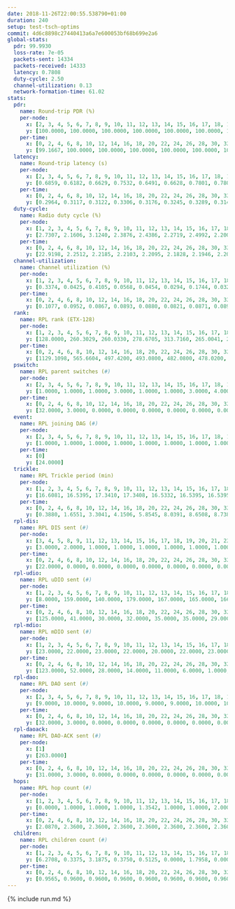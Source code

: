 ```yaml
---
date: 2018-11-26T22:00:55.538790+01:00
duration: 240
setup: test-tsch-optims
commit: 4d6c8898c27440413a6a7e600053bf68b699e2a6
global-stats:
  pdr: 99.9930
  loss-rate: 7e-05
  packets-sent: 14334
  packets-received: 14333
  latency: 0.7808
  duty-cycle: 2.50
  channel-utilization: 0.13
  network-formation-time: 61.02
stats:
  pdr:
    name: Round-trip PDR (%)
    per-node:
      x: [2, 3, 4, 5, 6, 7, 8, 9, 10, 11, 12, 13, 14, 15, 16, 17, 18, 19, 20, 21, 22, 23, 24, 25]
      y: [100.0000, 100.0000, 100.0000, 100.0000, 100.0000, 100.0000, 100.0000, 100.0000, 100.0000, 100.0000, 100.0000, 100.0000, 100.0000, 100.0000, 100.0000, 100.0000, 100.0000, 100.0000, 100.0000, 99.8227, 100.0000, 100.0000, 100.0000, 100.0000]
    per-time:
      x: [0, 2, 4, 6, 8, 10, 12, 14, 16, 18, 20, 22, 24, 26, 28, 30, 32, 34, 36, 38, 40, 42, 44, 46, 48, 50, 52, 54, 56, 58, 60, 62, 64, 66, 68, 70, 72, 74, 76, 78, 80, 82, 84, 86, 88, 90, 92, 94, 96, 98, 100, 102, 104, 106, 108, 110, 112, 114, 116, 118, 120, 122, 124, 126, 128, 130, 132, 134, 136, 138, 140, 142, 144, 146, 148, 150, 152, 154, 156, 158, 160, 162, 164, 166, 168, 170, 172, 174, 176, 178, 180, 182, 184, 186, 188, 190, 192, 194, 196, 198, 200, 202, 204, 206, 208, 210, 212, 214, 216, 218, 220, 222, 224, 226, 228, 230, 232, 234, 236, 238]
      y: [99.1667, 100.0000, 100.0000, 100.0000, 100.0000, 100.0000, 100.0000, 100.0000, 100.0000, 100.0000, 100.0000, 100.0000, 100.0000, 100.0000, 100.0000, 100.0000, 100.0000, 100.0000, 100.0000, 100.0000, 100.0000, 100.0000, 100.0000, 100.0000, 100.0000, 100.0000, 100.0000, 100.0000, 100.0000, 100.0000, 100.0000, 100.0000, 100.0000, 100.0000, 100.0000, 100.0000, 100.0000, 100.0000, 100.0000, 100.0000, 100.0000, 100.0000, 100.0000, 100.0000, 100.0000, 100.0000, 100.0000, 100.0000, 100.0000, 100.0000, 100.0000, 100.0000, 100.0000, 100.0000, 100.0000, 100.0000, 100.0000, 100.0000, 100.0000, 100.0000, 100.0000, 100.0000, 100.0000, 100.0000, 100.0000, 100.0000, 100.0000, 100.0000, 100.0000, 100.0000, 100.0000, 100.0000, 100.0000, 100.0000, 100.0000, 100.0000, 100.0000, 100.0000, 100.0000, 100.0000, 100.0000, 100.0000, 100.0000, 100.0000, 100.0000, 100.0000, 100.0000, 100.0000, 100.0000, 100.0000, 100.0000, 100.0000, 100.0000, 100.0000, 100.0000, 100.0000, 100.0000, 100.0000, 100.0000, 100.0000, 100.0000, 100.0000, 100.0000, 100.0000, 100.0000, 100.0000, 100.0000, 100.0000, 100.0000, 100.0000, 100.0000, 100.0000, 100.0000, 100.0000, 100.0000, 100.0000, 100.0000, 100.0000, 100.0000, 100.0000]
  latency:
    name: Round-trip latency (s)
    per-node:
      x: [2, 3, 4, 5, 6, 7, 8, 9, 10, 11, 12, 13, 14, 15, 16, 17, 18, 19, 20, 21, 22, 23, 24, 25]
      y: [0.6859, 0.6182, 0.6629, 0.7532, 0.6491, 0.6628, 0.7801, 0.7806, 0.7351, 0.7357, 0.7670, 0.7284, 0.8461, 0.7551, 0.8038, 0.7475, 0.7743, 0.7620, 0.9068, 0.8561, 0.8655, 0.9607, 0.9812, 0.9263]
    per-time:
      x: [0, 2, 4, 6, 8, 10, 12, 14, 16, 18, 20, 22, 24, 26, 28, 30, 32, 34, 36, 38, 40, 42, 44, 46, 48, 50, 52, 54, 56, 58, 60, 62, 64, 66, 68, 70, 72, 74, 76, 78, 80, 82, 84, 86, 88, 90, 92, 94, 96, 98, 100, 102, 104, 106, 108, 110, 112, 114, 116, 118, 120, 122, 124, 126, 128, 130, 132, 134, 136, 138, 140, 142, 144, 146, 148, 150, 152, 154, 156, 158, 160, 162, 164, 166, 168, 170, 172, 174, 176, 178, 180, 182, 184, 186, 188, 190, 192, 194, 196, 198, 200, 202, 204, 206, 208, 210, 212, 214, 216, 218, 220, 222, 224, 226, 228, 230, 232, 234, 236, 238]
      y: [0.2964, 0.3117, 0.3122, 0.3306, 0.3176, 0.3245, 0.3289, 0.3147, 0.3248, 0.3418, 0.3240, 0.3093, 0.3046, 0.2753, 0.3049, 0.2946, 0.3025, 0.2877, 0.2823, 0.2936, 0.2921, 0.2903, 0.3065, 0.3045, 0.2884, 0.2854, 0.3039, 0.3038, 0.3098, 0.3328, 0.3258, 0.3341, 0.3141, 0.3528, 0.3890, 0.3100, 0.3383, 0.3355, 0.3569, 0.3556, 0.3259, 0.3790, 0.3861, 0.3277, 0.3619, 0.3160, 0.3411, 0.4365, 0.5696, 0.6230, 0.3520, 0.3168, 0.3661, 0.6462, 0.9362, 0.7174, 0.5646, 0.4713, 0.3452, 0.6115, 1.2534, 1.1045, 0.8648, 0.6724, 0.5294, 0.6882, 1.2763, 1.2591, 1.2850, 1.0373, 0.8428, 0.7640, 1.2323, 1.2499, 1.2674, 1.2596, 1.2441, 0.9832, 1.2625, 1.2884, 1.2571, 1.2603, 1.2674, 1.2870, 1.2546, 1.2581, 1.2622, 1.2646, 1.2663, 1.2580, 1.2720, 1.2648, 1.2809, 1.2940, 1.2333, 1.2691, 1.2595, 1.2598, 1.3156, 1.3075, 1.2731, 1.2631, 1.2758, 1.2902, 1.2564, 1.3004, 1.2543, 1.2749, 1.2462, 1.2674, 1.2480, 1.2472, 1.2580, 1.2469, 1.2631, 1.2329, 1.2575, 1.2312, 1.2627, 1.2518]
  duty-cycle:
    name: Radio duty cycle (%)
    per-node:
      x: [1, 2, 3, 4, 5, 6, 7, 8, 9, 10, 11, 12, 13, 14, 15, 16, 17, 18, 19, 20, 21, 22, 23, 24, 25]
      y: [2.7307, 2.1606, 3.1240, 2.3876, 2.4386, 2.2719, 2.4992, 2.2007, 2.2254, 2.1466, 2.2078, 2.2722, 2.5061, 2.2952, 2.5319, 2.2495, 2.3794, 2.3819, 2.3215, 2.3270, 2.3476, 2.4313, 2.3207, 2.4115, 2.3961]
    per-time:
      x: [0, 2, 4, 6, 8, 10, 12, 14, 16, 18, 20, 22, 24, 26, 28, 30, 32, 34, 36, 38, 40, 42, 44, 46, 48, 50, 52, 54, 56, 58, 60, 62, 64, 66, 68, 70, 72, 74, 76, 78, 80, 82, 84, 86, 88, 90, 92, 94, 96, 98, 100, 102, 104, 106, 108, 110, 112, 114, 116, 118, 120, 122, 124, 126, 128, 130, 132, 134, 136, 138, 140, 142, 144, 146, 148, 150, 152, 154, 156, 158, 160, 162, 164, 166, 168, 170, 172, 174, 176, 178, 180, 182, 184, 186, 188, 190, 192, 194, 196, 198, 200, 202, 204, 206, 208, 210, 212, 214, 216, 218, 220, 222, 224, 226, 228, 230, 232, 234, 236, 238, 240]
      y: [22.9198, 2.2512, 2.2185, 2.2103, 2.2095, 2.1828, 2.1946, 2.2053, 2.2093, 2.6503, 2.3266, 2.3575, 2.3624, 2.1751, 2.2218, 2.1894, 2.1918, 2.1751, 2.1858, 2.1756, 2.1810, 2.1703, 2.1971, 2.2026, 2.2015, 2.1846, 2.1877, 2.2082, 2.2109, 2.2092, 2.1921, 2.1866, 3.2112, 2.9954, 3.0874, 3.0127, 2.1930, 2.1807, 2.1877, 2.1911, 2.1760, 2.1770, 2.1868, 2.1906, 2.1712, 2.1793, 2.1609, 2.1560, 2.1831, 2.1790, 2.1722, 2.1830, 2.1803, 2.1791, 2.1647, 2.1650, 2.1866, 2.1957, 2.1973, 2.1942, 2.1769, 2.1831, 2.1928, 2.1911, 2.1820, 2.1902, 2.1849, 2.1895, 2.1904, 2.1814, 2.1787, 2.1965, 2.1913, 2.1788, 2.1786, 2.2029, 2.2028, 2.2083, 2.2152, 2.2023, 2.2223, 2.1850, 2.2116, 2.2085, 2.1938, 2.1961, 2.1956, 2.2049, 2.2055, 2.1959, 2.1871, 2.1974, 2.2333, 2.1965, 2.2145, 2.1916, 2.1869, 2.2113, 2.1889, 2.1963, 2.1826, 2.1844, 2.1896, 2.1794, 2.1747, 2.1870, 2.1595, 2.1766, 2.1903, 2.1704, 2.1870, 2.1875, 2.1908, 2.1782, 2.1919, 2.1804, 2.1774, 2.1899, 2.1906, 2.1751, null]
  channel-utilization:
    name: Channel utilization (%)
    per-node:
      x: [1, 2, 3, 4, 5, 6, 7, 8, 9, 10, 11, 12, 13, 14, 15, 16, 17, 18, 19, 20, 21, 22, 23, 24, 25]
      y: [0.3374, 0.0425, 0.4105, 0.0568, 0.0454, 0.0294, 0.1744, 0.0324, 0.0330, 0.0700, 0.0563, 0.0553, 0.0984, 0.0317, 0.1767, 0.0320, 0.1041, 0.0806, 0.0442, 0.0507, 0.0571, 0.0417, 0.0407, 0.0306, 0.0321]
    per-time:
      x: [0, 2, 4, 6, 8, 10, 12, 14, 16, 18, 20, 22, 24, 26, 28, 30, 32, 34, 36, 38, 40, 42, 44, 46, 48, 50, 52, 54, 56, 58, 60, 62, 64, 66, 68, 70, 72, 74, 76, 78, 80, 82, 84, 86, 88, 90, 92, 94, 96, 98, 100, 102, 104, 106, 108, 110, 112, 114, 116, 118, 120, 122, 124, 126, 128, 130, 132, 134, 136, 138, 140, 142, 144, 146, 148, 150, 152, 154, 156, 158, 160, 162, 164, 166, 168, 170, 172, 174, 176, 178, 180, 182, 184, 186, 188, 190, 192, 194, 196, 198, 200, 202, 204, 206, 208, 210, 212, 214, 216, 218, 220, 222, 224, 226, 228, 230, 232, 234, 236, 238, 240]
      y: [0.1077, 0.0952, 0.0867, 0.0893, 0.0880, 0.0821, 0.0871, 0.0894, 0.0897, 0.2395, 0.0325, 0.0315, 0.0464, 0.0762, 0.0906, 0.0812, 0.0830, 0.0759, 0.0808, 0.0794, 0.0791, 0.0763, 0.0842, 0.0848, 0.0825, 0.0790, 0.0779, 0.0881, 0.0882, 0.0872, 0.0815, 0.0817, 0.4935, 0.3474, 0.3927, 0.3526, 0.0813, 0.0799, 0.0819, 0.0854, 0.0796, 0.0776, 0.0790, 0.0845, 0.0782, 0.0816, 0.0740, 0.0733, 0.0813, 0.0811, 0.0763, 0.0807, 0.0783, 0.0830, 0.0766, 0.0764, 0.0820, 0.0873, 0.0846, 0.0833, 0.0767, 0.0805, 0.0844, 0.0840, 0.0807, 0.0828, 0.0828, 0.0820, 0.0827, 0.0793, 0.0795, 0.0856, 0.0847, 0.0789, 0.0799, 0.0864, 0.0845, 0.0850, 0.0880, 0.0847, 0.0909, 0.0794, 0.0894, 0.0867, 0.0832, 0.0850, 0.0831, 0.0850, 0.0854, 0.0831, 0.0792, 0.0837, 0.0917, 0.0816, 0.0867, 0.0803, 0.0790, 0.0866, 0.0824, 0.0901, 0.0831, 0.0842, 0.0843, 0.0821, 0.0811, 0.0856, 0.0767, 0.0813, 0.0854, 0.0777, 0.0839, 0.0835, 0.0819, 0.0785, 0.0834, 0.0807, 0.0797, 0.0842, 0.0832, 0.0753, null]
  rank:
    name: RPL rank (ETX-128)
    per-node:
      x: [1, 2, 3, 4, 5, 6, 7, 8, 9, 10, 11, 12, 13, 14, 15, 16, 17, 18, 19, 20, 21, 22, 23, 24, 25]
      y: [128.0000, 260.3029, 260.0330, 278.6705, 313.7160, 265.0041, 278.8672, 435.3292, 532.8689, 390.1612, 458.1157, 403.9170, 413.6680, 580.2024, 450.4980, 569.1888, 422.4091, 575.1720, 591.1847, 635.3089, 641.8704, 650.3061, 754.6827, 761.2400, 746.5984]
    per-time:
      x: [0, 2, 4, 6, 8, 10, 12, 14, 16, 18, 20, 22, 24, 26, 28, 30, 32, 34, 36, 38, 40, 42, 44, 46, 48, 50, 52, 54, 56, 58, 60, 62, 64, 66, 68, 70, 72, 74, 76, 78, 80, 82, 84, 86, 88, 90, 92, 94, 96, 98, 100, 102, 104, 106, 108, 110, 112, 114, 116, 118, 120, 122, 124, 126, 128, 130, 132, 134, 136, 138, 140, 142, 144, 146, 148, 150, 152, 154, 156, 158, 160, 162, 164, 166, 168, 170, 172, 174, 176, 178, 180, 182, 184, 186, 188, 190, 192, 194, 196, 198, 200, 202, 204, 206, 208, 210, 212, 214, 216, 218, 220, 222, 224, 226, 228, 230, 232, 234, 236, 238, 240]
      y: [1129.1098, 565.6604, 497.4200, 493.0800, 482.0800, 478.0200, 489.0400, 498.5200, 488.8000, 492.4400, 307.4554, 304.9710, 296.6844, 500.1765, 490.9200, 487.3800, 489.5000, 485.7400, 482.6800, 488.2885, 471.9000, 467.5200, 463.9000, 475.3922, 465.5800, 460.6000, 451.7800, 451.6400, 465.1373, 461.5882, 460.5962, 449.4000, 447.9800, 276.6812, 279.3938, 281.7792, 468.9400, 471.3529, 472.4118, 466.0182, 448.9200, 448.6600, 432.0392, 453.2745, 457.2600, 457.8235, 453.5600, 452.4200, 453.8627, 463.5000, 441.0200, 440.0400, 436.4200, 448.2745, 448.0800, 444.7692, 444.8824, 450.0392, 449.6346, 453.3600, 456.2800, 448.6200, 449.2400, 462.4808, 454.4706, 457.6200, 452.6600, 461.0800, 459.1000, 457.5400, 458.5294, 464.8400, 480.3137, 470.5000, 464.2200, 479.4808, 475.3846, 469.1000, 470.9412, 464.9600, 468.2642, 459.0385, 471.7059, 472.4200, 467.6078, 469.6200, 453.8654, 449.9200, 457.1698, 450.3200, 448.3200, 455.6800, 480.1200, 483.5490, 475.7400, 475.4902, 471.1373, 472.1176, 470.5385, 470.5882, 467.8302, 457.3725, 451.9800, 454.1400, 459.9600, 457.1000, 453.0600, 451.3462, 452.1765, 444.1569, 445.3600, 445.5098, 440.2200, 433.6000, 438.8800, 446.4000, 453.8000, 463.0926, 454.2200, 447.0000, null]
  pswitch:
    name: RPL parent switches (#)
    per-node:
      x: [2, 3, 4, 5, 6, 7, 8, 9, 10, 11, 12, 13, 14, 15, 16, 17, 18, 19, 20, 21, 22, 23, 24, 25]
      y: [1.0000, 1.0000, 1.0000, 3.0000, 1.0000, 1.0000, 3.0000, 4.0000, 2.0000, 2.0000, 1.0000, 4.0000, 7.0000, 5.0000, 9.0000, 2.0000, 10.0000, 9.0000, 6.0000, 7.0000, 5.0000, 9.0000, 10.0000, 9.0000]
    per-time:
      x: [0, 2, 4, 6, 8, 10, 12, 14, 16, 18, 20, 22, 24, 26, 28, 30, 32, 34, 36, 38, 40, 42, 44, 46, 48, 50, 52, 54, 56, 58, 60, 62, 64, 66, 68, 70, 72, 74, 76, 78, 80, 82, 84, 86, 88, 90, 92, 94, 96, 98, 100, 102, 104, 106, 108, 110, 112, 114, 116, 118, 120, 122, 124, 126, 128, 130, 132, 134, 136, 138, 140, 142, 144, 146, 148, 150, 152, 154, 156, 158, 160, 162, 164, 166, 168, 170, 172, 174, 176, 178, 180, 182, 184, 186, 188, 190, 192, 194, 196, 198, 200, 202, 204, 206, 208, 210, 212, 214, 216, 218, 220, 222, 224, 226, 228, 230, 232, 234, 236, 238]
      y: [32.0000, 3.0000, 0.0000, 0.0000, 0.0000, 0.0000, 0.0000, 0.0000, 0.0000, 0.0000, 0.0000, 1.0000, 1.0000, 1.0000, 0.0000, 0.0000, 0.0000, 0.0000, 0.0000, 2.0000, 0.0000, 0.0000, 0.0000, 1.0000, 0.0000, 0.0000, 0.0000, 0.0000, 1.0000, 1.0000, 2.0000, 0.0000, 0.0000, 0.0000, 0.0000, 2.0000, 0.0000, 1.0000, 1.0000, 5.0000, 0.0000, 0.0000, 1.0000, 1.0000, 0.0000, 1.0000, 0.0000, 0.0000, 1.0000, 2.0000, 0.0000, 0.0000, 0.0000, 1.0000, 0.0000, 2.0000, 1.0000, 1.0000, 2.0000, 0.0000, 0.0000, 0.0000, 0.0000, 2.0000, 1.0000, 0.0000, 0.0000, 0.0000, 0.0000, 0.0000, 1.0000, 0.0000, 1.0000, 2.0000, 0.0000, 2.0000, 2.0000, 0.0000, 1.0000, 0.0000, 3.0000, 2.0000, 1.0000, 0.0000, 1.0000, 0.0000, 2.0000, 0.0000, 3.0000, 0.0000, 0.0000, 0.0000, 0.0000, 1.0000, 0.0000, 1.0000, 1.0000, 1.0000, 2.0000, 1.0000, 3.0000, 1.0000, 0.0000, 0.0000, 0.0000, 0.0000, 0.0000, 2.0000, 1.0000, 1.0000, 0.0000, 1.0000, 0.0000, 0.0000, 0.0000, 0.0000, 0.0000, 4.0000, 0.0000, 1.0000]
  event:
    name: RPL joining DAG (#)
    per-node:
      x: [2, 3, 4, 5, 6, 7, 8, 9, 10, 11, 12, 13, 14, 15, 16, 17, 18, 19, 20, 21, 22, 23, 24, 25]
      y: [1.0000, 1.0000, 1.0000, 1.0000, 1.0000, 1.0000, 1.0000, 1.0000, 1.0000, 1.0000, 1.0000, 1.0000, 1.0000, 1.0000, 1.0000, 1.0000, 1.0000, 1.0000, 1.0000, 1.0000, 1.0000, 1.0000, 1.0000, 1.0000]
    per-time:
      x: [0]
      y: [24.0000]
  trickle:
    name: RPL Trickle period (min)
    per-node:
      x: [1, 2, 3, 4, 5, 6, 7, 8, 9, 10, 11, 12, 13, 14, 15, 16, 17, 18, 19, 20, 21, 22, 23, 24, 25]
      y: [16.6081, 16.5395, 17.3410, 17.3408, 16.5332, 16.5395, 16.5395, 16.5472, 16.5421, 16.5434, 16.5434, 16.5395, 16.5421, 16.5534, 16.5459, 16.4904, 16.5344, 16.1724, 16.4218, 16.3413, 16.4257, 16.3436, 16.3618, 16.2873, 16.2826]
    per-time:
      x: [0, 2, 4, 6, 8, 10, 12, 14, 16, 18, 20, 22, 24, 26, 28, 30, 32, 34, 36, 38, 40, 42, 44, 46, 48, 50, 52, 54, 56, 58, 60, 62, 64, 66, 68, 70, 72, 74, 76, 78, 80, 82, 84, 86, 88, 90, 92, 94, 96, 98, 100, 102, 104, 106, 108, 110, 112, 114, 116, 118, 120, 122, 124, 126, 128, 130, 132, 134, 136, 138, 140, 142, 144, 146, 148, 150, 152, 154, 156, 158, 160, 162, 164, 166, 168, 170, 172, 174, 176, 178, 180, 182, 184, 186, 188, 190, 192, 194, 196, 198, 200, 202, 204, 206, 208, 210, 212, 214, 216, 218, 220, 222, 224, 226, 228, 230, 232, 234, 236, 238, 240]
      y: [0.3880, 1.6551, 3.3041, 4.1506, 5.8545, 8.0391, 8.6508, 8.7381, 8.7381, 14.8548, 17.4438, 17.4763, 17.4763, 17.4763, 17.4763, 17.4763, 17.4763, 17.4763, 17.4763, 17.4763, 17.4763, 17.4763, 17.4763, 17.4763, 17.4763, 17.4763, 17.4763, 17.4763, 17.4763, 17.4763, 17.4763, 17.4763, 17.4763, 17.4763, 17.4763, 17.4763, 17.4763, 17.4763, 17.4763, 17.4763, 17.4763, 17.4763, 17.4763, 17.4763, 17.4763, 17.4763, 17.4763, 17.4763, 17.4763, 17.4763, 17.4763, 17.4763, 17.4763, 17.4763, 17.4763, 17.4763, 17.4763, 17.4763, 17.4763, 17.4763, 17.4763, 17.4763, 17.4763, 17.4763, 17.4763, 17.4763, 17.4763, 17.4763, 17.4763, 17.4763, 17.4763, 17.4763, 17.4763, 17.4763, 17.4763, 17.4763, 17.4763, 17.4763, 17.4763, 17.4763, 17.4763, 17.4763, 17.4763, 17.4763, 17.4763, 17.4763, 17.4763, 17.4763, 17.4763, 17.4763, 17.4763, 17.4763, 17.4763, 17.4763, 17.4763, 17.4763, 17.4763, 17.4763, 17.4763, 17.4763, 17.4763, 17.4763, 17.4763, 17.4763, 17.4763, 17.4763, 17.4763, 17.4763, 17.4763, 17.4763, 17.4763, 17.4763, 17.4763, 17.4763, 17.4763, 17.4763, 17.4763, 17.4763, 17.4763, 17.4763, null]
  rpl-dis:
    name: RPL DIS sent (#)
    per-node:
      x: [3, 4, 5, 8, 9, 11, 12, 13, 14, 15, 16, 17, 18, 19, 20, 21, 22, 23, 24, 25]
      y: [3.0000, 2.0000, 1.0000, 1.0000, 1.0000, 1.0000, 1.0000, 1.0000, 1.0000, 1.0000, 1.0000, 1.0000, 1.0000, 1.0000, 1.0000, 1.0000, 2.0000, 2.0000, 2.0000, 2.0000]
    per-time:
      x: [0, 2, 4, 6, 8, 10, 12, 14, 16, 18, 20, 22, 24, 26, 28, 30, 32, 34, 36, 38, 40, 42, 44, 46, 48, 50, 52, 54, 56, 58, 60, 62, 64, 66, 68, 70]
      y: [22.0000, 0.0000, 0.0000, 0.0000, 0.0000, 0.0000, 0.0000, 0.0000, 0.0000, 0.0000, 0.0000, 1.0000, 1.0000, 0.0000, 0.0000, 0.0000, 0.0000, 0.0000, 0.0000, 0.0000, 0.0000, 0.0000, 0.0000, 0.0000, 0.0000, 0.0000, 0.0000, 0.0000, 0.0000, 0.0000, 0.0000, 0.0000, 0.0000, 0.0000, 2.0000, 1.0000]
  rpl-udio:
    name: RPL uDIO sent (#)
    per-node:
      x: [1, 2, 3, 4, 5, 6, 7, 8, 9, 10, 11, 12, 13, 14, 15, 16, 17, 18, 19, 20, 21, 22, 23, 24, 25]
      y: [8.0000, 159.0000, 140.0000, 179.0000, 167.0000, 165.0000, 166.0000, 168.0000, 168.0000, 167.0000, 169.0000, 161.0000, 173.0000, 169.0000, 148.0000, 169.0000, 162.0000, 160.0000, 166.0000, 176.0000, 170.0000, 165.0000, 170.0000, 166.0000, 171.0000]
    per-time:
      x: [0, 2, 4, 6, 8, 10, 12, 14, 16, 18, 20, 22, 24, 26, 28, 30, 32, 34, 36, 38, 40, 42, 44, 46, 48, 50, 52, 54, 56, 58, 60, 62, 64, 66, 68, 70, 72, 74, 76, 78, 80, 82, 84, 86, 88, 90, 92, 94, 96, 98, 100, 102, 104, 106, 108, 110, 112, 114, 116, 118, 120, 122, 124, 126, 128, 130, 132, 134, 136, 138, 140, 142, 144, 146, 148, 150, 152, 154, 156, 158, 160, 162, 164, 166, 168, 170, 172, 174, 176, 178, 180, 182, 184, 186, 188, 190, 192, 194, 196, 198, 200, 202, 204, 206, 208, 210, 212, 214, 216, 218, 220, 222, 224, 226, 228, 230, 232, 234, 236, 238, 240]
      y: [125.0000, 41.0000, 30.0000, 32.0000, 35.0000, 35.0000, 29.0000, 30.0000, 36.0000, 31.0000, 44.0000, 33.0000, 30.0000, 28.0000, 37.0000, 32.0000, 35.0000, 33.0000, 33.0000, 28.0000, 32.0000, 29.0000, 32.0000, 35.0000, 31.0000, 30.0000, 30.0000, 31.0000, 29.0000, 30.0000, 36.0000, 36.0000, 33.0000, 42.0000, 30.0000, 41.0000, 31.0000, 33.0000, 33.0000, 34.0000, 31.0000, 38.0000, 29.0000, 27.0000, 32.0000, 34.0000, 31.0000, 29.0000, 33.0000, 34.0000, 31.0000, 35.0000, 31.0000, 31.0000, 32.0000, 29.0000, 31.0000, 30.0000, 36.0000, 30.0000, 33.0000, 33.0000, 31.0000, 32.0000, 31.0000, 27.0000, 31.0000, 34.0000, 27.0000, 38.0000, 30.0000, 38.0000, 33.0000, 36.0000, 32.0000, 34.0000, 31.0000, 34.0000, 34.0000, 32.0000, 31.0000, 34.0000, 39.0000, 36.0000, 28.0000, 27.0000, 31.0000, 36.0000, 29.0000, 32.0000, 30.0000, 36.0000, 38.0000, 30.0000, 32.0000, 32.0000, 30.0000, 32.0000, 36.0000, 32.0000, 32.0000, 31.0000, 35.0000, 29.0000, 30.0000, 33.0000, 31.0000, 33.0000, 30.0000, 37.0000, 23.0000, 33.0000, 28.0000, 28.0000, 38.0000, 28.0000, 35.0000, 32.0000, 31.0000, 34.0000, 0.0000]
  rpl-mdio:
    name: RPL mDIO sent (#)
    per-node:
      x: [1, 2, 3, 4, 5, 6, 7, 8, 9, 10, 11, 12, 13, 14, 15, 16, 17, 18, 19, 20, 21, 22, 23, 24, 25]
      y: [23.0000, 22.0000, 23.0000, 22.0000, 20.0000, 22.0000, 23.0000, 20.0000, 20.0000, 22.0000, 20.0000, 21.0000, 21.0000, 20.0000, 21.0000, 22.0000, 21.0000, 27.0000, 25.0000, 25.0000, 26.0000, 26.0000, 24.0000, 26.0000, 26.0000]
    per-time:
      x: [0, 2, 4, 6, 8, 10, 12, 14, 16, 18, 20, 22, 24, 26, 28, 30, 32, 34, 36, 38, 40, 42, 44, 46, 48, 50, 52, 54, 56, 58, 60, 62, 64, 66, 68, 70, 72, 74, 76, 78, 80, 82, 84, 86, 88, 90, 92, 94, 96, 98, 100, 102, 104, 106, 108, 110, 112, 114, 116, 118, 120, 122, 124, 126, 128, 130, 132, 134, 136, 138, 140, 142, 144, 146, 148, 150, 152, 154, 156, 158, 160, 162, 164, 166, 168, 170, 172, 174, 176, 178, 180, 182, 184, 186, 188, 190, 192, 194, 196, 198, 200, 202, 204, 206, 208, 210, 212, 214, 216, 218, 220, 222, 224, 226, 228, 230, 232, 234, 236, 238]
      y: [123.0000, 52.0000, 28.0000, 14.0000, 11.0000, 6.0000, 1.0000, 10.0000, 10.0000, 3.0000, 2.0000, 0.0000, 0.0000, 2.0000, 8.0000, 3.0000, 4.0000, 6.0000, 1.0000, 0.0000, 1.0000, 0.0000, 3.0000, 4.0000, 7.0000, 5.0000, 4.0000, 2.0000, 0.0000, 0.0000, 1.0000, 2.0000, 7.0000, 6.0000, 6.0000, 2.0000, 1.0000, 0.0000, 0.0000, 2.0000, 3.0000, 8.0000, 8.0000, 1.0000, 2.0000, 1.0000, 1.0000, 0.0000, 3.0000, 2.0000, 8.0000, 6.0000, 4.0000, 1.0000, 0.0000, 0.0000, 1.0000, 3.0000, 9.0000, 5.0000, 4.0000, 2.0000, 1.0000, 0.0000, 0.0000, 1.0000, 4.0000, 3.0000, 5.0000, 8.0000, 2.0000, 1.0000, 0.0000, 2.0000, 1.0000, 5.0000, 5.0000, 9.0000, 4.0000, 0.0000, 0.0000, 0.0000, 1.0000, 3.0000, 3.0000, 3.0000, 6.0000, 6.0000, 3.0000, 0.0000, 0.0000, 0.0000, 3.0000, 10.0000, 4.0000, 5.0000, 2.0000, 0.0000, 1.0000, 0.0000, 1.0000, 5.0000, 9.0000, 4.0000, 4.0000, 2.0000, 0.0000, 0.0000, 0.0000, 2.0000, 5.0000, 1.0000, 9.0000, 6.0000, 2.0000, 0.0000, 0.0000, 0.0000, 2.0000, 6.0000]
  rpl-dao:
    name: RPL DAO sent (#)
    per-node:
      x: [2, 3, 4, 5, 6, 7, 8, 9, 10, 11, 12, 13, 14, 15, 16, 17, 18, 19, 20, 21, 22, 23, 24, 25]
      y: [9.0000, 10.0000, 9.0000, 10.0000, 9.0000, 9.0000, 10.0000, 10.0000, 10.0000, 9.0000, 9.0000, 10.0000, 11.0000, 11.0000, 13.0000, 9.0000, 15.0000, 14.0000, 12.0000, 11.0000, 12.0000, 14.0000, 14.0000, 15.0000]
    per-time:
      x: [0, 2, 4, 6, 8, 10, 12, 14, 16, 18, 20, 22, 24, 26, 28, 30, 32, 34, 36, 38, 40, 42, 44, 46, 48, 50, 52, 54, 56, 58, 60, 62, 64, 66, 68, 70, 72, 74, 76, 78, 80, 82, 84, 86, 88, 90, 92, 94, 96, 98, 100, 102, 104, 106, 108, 110, 112, 114, 116, 118, 120, 122, 124, 126, 128, 130, 132, 134, 136, 138, 140, 142, 144, 146, 148, 150, 152, 154, 156, 158, 160, 162, 164, 166, 168, 170, 172, 174, 176, 178, 180, 182, 184, 186, 188, 190, 192, 194, 196, 198, 200, 202, 204, 206, 208, 210, 212, 214, 216, 218, 220, 222, 224, 226, 228, 230, 232, 234, 236, 238]
      y: [32.0000, 3.0000, 0.0000, 0.0000, 0.0000, 0.0000, 0.0000, 0.0000, 0.0000, 1.0000, 0.0000, 1.0000, 1.0000, 1.0000, 20.0000, 0.0000, 0.0000, 0.0000, 0.0000, 2.0000, 0.0000, 0.0000, 0.0000, 1.0000, 1.0000, 1.0000, 1.0000, 1.0000, 17.0000, 2.0000, 1.0000, 0.0000, 1.0000, 0.0000, 1.0000, 2.0000, 0.0000, 1.0000, 2.0000, 6.0000, 1.0000, 1.0000, 7.0000, 3.0000, 1.0000, 1.0000, 0.0000, 1.0000, 2.0000, 2.0000, 1.0000, 0.0000, 1.0000, 7.0000, 1.0000, 2.0000, 3.0000, 7.0000, 2.0000, 1.0000, 0.0000, 1.0000, 1.0000, 3.0000, 2.0000, 0.0000, 0.0000, 2.0000, 2.0000, 1.0000, 4.0000, 8.0000, 2.0000, 3.0000, 0.0000, 2.0000, 3.0000, 2.0000, 2.0000, 0.0000, 3.0000, 3.0000, 3.0000, 0.0000, 1.0000, 6.0000, 1.0000, 4.0000, 3.0000, 1.0000, 1.0000, 0.0000, 0.0000, 2.0000, 2.0000, 1.0000, 4.0000, 1.0000, 2.0000, 5.0000, 5.0000, 2.0000, 2.0000, 1.0000, 1.0000, 0.0000, 0.0000, 3.0000, 1.0000, 3.0000, 2.0000, 3.0000, 1.0000, 2.0000, 5.0000, 1.0000, 2.0000, 4.0000, 2.0000, 1.0000]
  rpl-daoack:
    name: RPL DAO-ACK sent (#)
    per-node:
      x: [1]
      y: [263.0000]
    per-time:
      x: [0, 2, 4, 6, 8, 10, 12, 14, 16, 18, 20, 22, 24, 26, 28, 30, 32, 34, 36, 38, 40, 42, 44, 46, 48, 50, 52, 54, 56, 58, 60, 62, 64, 66, 68, 70, 72, 74, 76, 78, 80, 82, 84, 86, 88, 90, 92, 94, 96, 98, 100, 102, 104, 106, 108, 110, 112, 114, 116, 118, 120, 122, 124, 126, 128, 130, 132, 134, 136, 138, 140, 142, 144, 146, 148, 150, 152, 154, 156, 158, 160, 162, 164, 166, 168, 170, 172, 174, 176, 178, 180, 182, 184, 186, 188, 190, 192, 194, 196, 198, 200, 202, 204, 206, 208, 210, 212, 214, 216, 218, 220, 222, 224, 226, 228, 230, 232, 234, 236, 238]
      y: [31.0000, 3.0000, 0.0000, 0.0000, 0.0000, 0.0000, 0.0000, 0.0000, 0.0000, 1.0000, 0.0000, 1.0000, 1.0000, 1.0000, 20.0000, 0.0000, 0.0000, 0.0000, 0.0000, 2.0000, 0.0000, 0.0000, 0.0000, 1.0000, 1.0000, 1.0000, 1.0000, 1.0000, 17.0000, 2.0000, 1.0000, 0.0000, 1.0000, 0.0000, 1.0000, 2.0000, 0.0000, 1.0000, 2.0000, 6.0000, 1.0000, 1.0000, 7.0000, 3.0000, 1.0000, 1.0000, 0.0000, 1.0000, 2.0000, 2.0000, 1.0000, 0.0000, 1.0000, 7.0000, 1.0000, 2.0000, 3.0000, 7.0000, 2.0000, 1.0000, 0.0000, 1.0000, 1.0000, 3.0000, 2.0000, 0.0000, 0.0000, 2.0000, 2.0000, 1.0000, 4.0000, 7.0000, 2.0000, 3.0000, 0.0000, 2.0000, 3.0000, 2.0000, 2.0000, 0.0000, 3.0000, 3.0000, 3.0000, 0.0000, 1.0000, 6.0000, 1.0000, 4.0000, 3.0000, 1.0000, 1.0000, 0.0000, 0.0000, 2.0000, 2.0000, 1.0000, 4.0000, 1.0000, 2.0000, 5.0000, 5.0000, 2.0000, 2.0000, 1.0000, 1.0000, 0.0000, 0.0000, 3.0000, 1.0000, 3.0000, 2.0000, 3.0000, 1.0000, 2.0000, 5.0000, 1.0000, 2.0000, 4.0000, 2.0000, 1.0000]
  hops:
    name: RPL hop count (#)
    per-node:
      x: [1, 2, 3, 4, 5, 6, 7, 8, 9, 10, 11, 12, 13, 14, 15, 16, 17, 18, 19, 20, 21, 22, 23, 24, 25]
      y: [0.0000, 1.0000, 1.0000, 1.0000, 1.3542, 1.0000, 1.0000, 2.0000, 2.5958, 1.3750, 2.0000, 2.0000, 2.0000, 3.0000, 2.1542, 3.0125, 2.0000, 3.0000, 3.0292, 3.1667, 3.2708, 3.3180, 4.0293, 4.1339, 4.0962]
    per-time:
      x: [0, 2, 4, 6, 8, 10, 12, 14, 16, 18, 20, 22, 24, 26, 28, 30, 32, 34, 36, 38, 40, 42, 44, 46, 48, 50, 52, 54, 56, 58, 60, 62, 64, 66, 68, 70, 72, 74, 76, 78, 80, 82, 84, 86, 88, 90, 92, 94, 96, 98, 100, 102, 104, 106, 108, 110, 112, 114, 116, 118, 120, 122, 124, 126, 128, 130, 132, 134, 136, 138, 140, 142, 144, 146, 148, 150, 152, 154, 156, 158, 160, 162, 164, 166, 168, 170, 172, 174, 176, 178, 180, 182, 184, 186, 188, 190, 192, 194, 196, 198, 200, 202, 204, 206, 208, 210, 212, 214, 216, 218, 220, 222, 224, 226, 228, 230, 232, 234, 236, 238]
      y: [2.0870, 2.3600, 2.3600, 2.3600, 2.3600, 2.3600, 2.3600, 2.3600, 2.3600, 2.3600, 2.3600, 2.3400, 2.3000, 2.2600, 2.2400, 2.2400, 2.2400, 2.2400, 2.2400, 2.2400, 2.2000, 2.2000, 2.2000, 2.2000, 2.2000, 2.2000, 2.2000, 2.2000, 2.2000, 2.2000, 2.2200, 2.2400, 2.2400, 2.2400, 2.2400, 2.2400, 2.2400, 2.2400, 2.2400, 2.2200, 2.2000, 2.2000, 2.1800, 2.1600, 2.1600, 2.1600, 2.1600, 2.1600, 2.1800, 2.2000, 2.2000, 2.2000, 2.2000, 2.2000, 2.2000, 2.2000, 2.2000, 2.2000, 2.2000, 2.2000, 2.2000, 2.2000, 2.2000, 2.2200, 2.2400, 2.2400, 2.2400, 2.2400, 2.2400, 2.2400, 2.2400, 2.2400, 2.2400, 2.2000, 2.2000, 2.2400, 2.2400, 2.4800, 2.4600, 2.4400, 2.4000, 2.3600, 2.3600, 2.3600, 2.3600, 2.3600, 2.3600, 2.3600, 2.3600, 2.3600, 2.3600, 2.3600, 2.3600, 2.3600, 2.3600, 2.3200, 2.2800, 2.3000, 2.3200, 2.3200, 2.3000, 2.2400, 2.2400, 2.2400, 2.2400, 2.2400, 2.2400, 2.2400, 2.2400, 2.2400, 2.2400, 2.2400, 2.2400, 2.2400, 2.2400, 2.2400, 2.2400, 2.2400, 2.2400, 2.2400]
  children:
    name: RPL children count (#)
    per-node:
      x: [1, 2, 3, 4, 5, 6, 7, 8, 9, 10, 11, 12, 13, 14, 15, 16, 17, 18, 19, 20, 21, 22, 23, 24, 25]
      y: [6.2708, 0.3375, 3.1875, 0.3750, 0.5125, 0.0000, 1.7958, 0.0000, 0.0000, 1.0833, 0.8417, 0.7625, 1.0458, 0.0000, 2.8958, 0.0292, 1.2208, 1.5417, 0.3917, 0.4875, 0.6333, 0.3724, 0.2008, 0.0000, 0.0000]
    per-time:
      x: [0, 2, 4, 6, 8, 10, 12, 14, 16, 18, 20, 22, 24, 26, 28, 30, 32, 34, 36, 38, 40, 42, 44, 46, 48, 50, 52, 54, 56, 58, 60, 62, 64, 66, 68, 70, 72, 74, 76, 78, 80, 82, 84, 86, 88, 90, 92, 94, 96, 98, 100, 102, 104, 106, 108, 110, 112, 114, 116, 118, 120, 122, 124, 126, 128, 130, 132, 134, 136, 138, 140, 142, 144, 146, 148, 150, 152, 154, 156, 158, 160, 162, 164, 166, 168, 170, 172, 174, 176, 178, 180, 182, 184, 186, 188, 190, 192, 194, 196, 198, 200, 202, 204, 206, 208, 210, 212, 214, 216, 218, 220, 222, 224, 226, 228, 230, 232, 234, 236, 238]
      y: [0.9565, 0.9600, 0.9600, 0.9600, 0.9600, 0.9600, 0.9600, 0.9600, 0.9600, 0.9600, 0.9600, 0.9600, 0.9600, 0.9600, 0.9600, 0.9600, 0.9600, 0.9600, 0.9600, 0.9600, 0.9600, 0.9600, 0.9600, 0.9600, 0.9600, 0.9600, 0.9600, 0.9600, 0.9600, 0.9600, 0.9600, 0.9600, 0.9600, 0.9600, 0.9600, 0.9600, 0.9600, 0.9600, 0.9600, 0.9600, 0.9600, 0.9600, 0.9600, 0.9600, 0.9600, 0.9600, 0.9600, 0.9600, 0.9600, 0.9600, 0.9600, 0.9600, 0.9600, 0.9600, 0.9600, 0.9600, 0.9600, 0.9600, 0.9600, 0.9600, 0.9600, 0.9600, 0.9600, 0.9600, 0.9600, 0.9600, 0.9600, 0.9600, 0.9600, 0.9600, 0.9600, 0.9600, 0.9600, 0.9600, 0.9600, 0.9600, 0.9600, 0.9600, 0.9600, 0.9600, 0.9600, 0.9600, 0.9600, 0.9600, 0.9600, 0.9600, 0.9600, 0.9600, 0.9600, 0.9600, 0.9600, 0.9600, 0.9600, 0.9600, 0.9600, 0.9600, 0.9600, 0.9600, 0.9600, 0.9600, 0.9600, 0.9600, 0.9600, 0.9600, 0.9600, 0.9600, 0.9600, 0.9600, 0.9600, 0.9600, 0.9600, 0.9600, 0.9600, 0.9600, 0.9600, 0.9600, 0.9600, 0.9600, 0.9600, 0.9600]
---
```


{% include run.md %}
